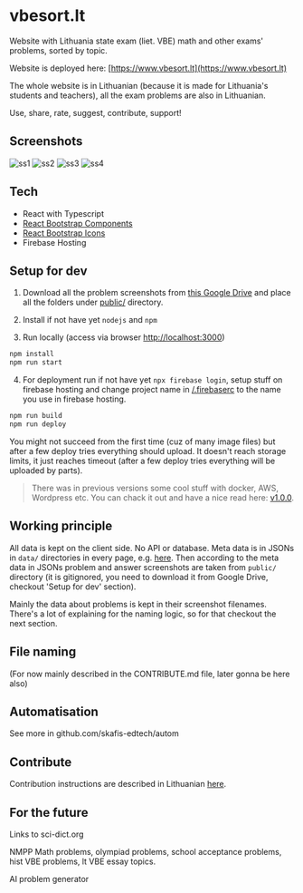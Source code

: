 # vbesort.lt

Website with Lithuania state exam (liet. VBE) math and other exams' problems, sorted by topic.

Website is deployed here: [https://www.vbesort.lt](https://www.vbesort.lt)

The whole website is in Lithuanian (because it is made for Lithuania's students and teachers), all the exam problems are also in Lithuanian.

Use, share, rate, suggest, contribute, support!

## Screenshots

![ss1](./screenshots/1.png)
![ss2](./screenshots/2.png)
![ss3](./screenshots/3.png)
![ss4](./screenshots/4.png)

## Tech

- React with Typescript
- [React Bootstrap Components](https://react-bootstrap.github.io/)
- [React Bootstrap Icons](https://icons.getbootstrap.com/)
- Firebase Hosting

## Setup for dev

1. Download all the problem screenshots from [this Google Drive](https://drive.google.com/drive/folders/1hVOXXNupm-cZZdraDrXthxK3PUeCeY7g?usp=sharing) and place all the folders under [public/](public/) directory.

2. Install if not have yet `nodejs` and `npm`

3. Run locally (access via browser [http://localhost:3000](http://localhost:3000))

```bash
npm install
npm run start
```

4. For deployment run if not have yet `npx firebase login`, setup stuff on firebase hosting and change project name in [/.firebaserc](/.firebaserc) to the name you use in firebase hosting.

```bash
npm run build
npm run deploy
```

You might not succeed from the first time (cuz of many image files) but after a few deploy tries everything should upload. It doesn't reach storage limits, it just reaches timeout (after a few deploy tries everything will be uploaded by parts).

> There was in previous versions some cool stuff with docker, AWS, Wordpress etc. You can chack it out and have a nice read here: [v1.0.0](https://github.com/naglissul/vbe-sort/tree/v1.0.0).

## Working principle

All data is kept on the client side. No API or database. Meta data is in JSONs in `data/` directories in every page, e.g. [here](/src/MainPage/data/). Then according to the meta data in JSONs problem and answer screenshots are taken from `public/` directory (it is gitignored, you need to download it from Google Drive, checkout 'Setup for dev' section).

Mainly the data about problems is kept in their screenshot filenames. There's a lot of explaining for the naming logic, so for that checkout the next section.

## File naming

(For now mainly described in the CONTRIBUTE.md file, later gonna be here also)

## Automatisation

See more in github.com/skafis-edtech/autom

## Contribute

Contribution instructions are described in Lithuanian [here](./CONTRIBUTE.md).

## For the future

Links to sci-dict.org

NMPP Math problems, olympiad problems, school acceptance problems, hist VBE problems, lt VBE essay topics.

AI problem generator
